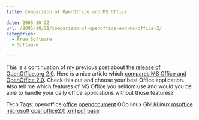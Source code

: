 ```yaml
---
title: Comparison of OpenOffice and MS Office

date: 2005-10-22
url: /2005/10/21/comparison-of-openoffice-and-ms-office-2/
categories:
  - Free Software
  - Software

---
```

This is a continuation of my previous post about the [release of OpenOffice.org 2.0][1]. Here is a nice article which [compares MS Office and OpenOffice 2.0][2]. Check this out and choose your best Office application. Also tell me which features of MS Office you seldom use and would you be able to handle your daily office applications without those features?

<div>
  Tech Tags: openoffice <a rel="tag" href="http://technorati.com/tag/office">office</a> <a rel="tag" href="http://technorati.com/tag/opendocument">opendocument</a> OOo linux GNU/Linux <a rel="tag" href="http://technorati.com/tag/msoffice">msoffice</a> <a rel="tag" href="http://technorati.com/tag/microsoft">microsoft</a> <a rel="tag" href="http://technorati.com/tag/openoffice2.0">openoffice2.0</a> <a rel="tag" href="http://technorati.com/tag/xml">xml</a> <a rel="tag" href="http://technorati.com/tag/pdf">pdf</a> <a rel="tag" href="http://technorati.com/tag/base">base</a>
</div>

 [1]: http://www.fslog.com/2005/10/21/openofficeorg-20-released/
 [2]: http://www.realtechnews.com/posts/1705